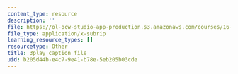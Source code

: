 ```yaml
---
content_type: resource
description: ''
file: https://ol-ocw-studio-app-production.s3.amazonaws.com/courses/16-687-private-pilot-ground-school-january-iap-2019/b205d44be4c79e41b78e5eb205b03cde_3sB64Au76h0.srt
file_type: application/x-subrip
learning_resource_types: []
resourcetype: Other
title: 3play caption file
uid: b205d44b-e4c7-9e41-b78e-5eb205b03cde
---
```

